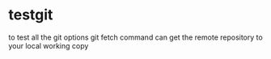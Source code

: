 # testgit
to test all the git options
git fetch command can get the remote repository to your local working copy
